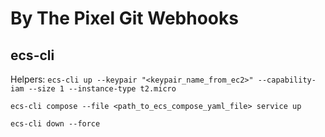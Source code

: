 # By The Pixel Git Webhooks

## ecs-cli
Helpers:
`ecs-cli up --keypair "<keypair_name_from_ec2>" --capability-iam --size 1 --instance-type t2.micro`

`ecs-cli compose --file <path_to_ecs_compose_yaml_file> service up`

`ecs-cli down --force`

